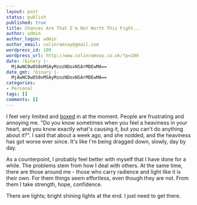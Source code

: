 ```yaml
---
layout: post
status: publish
published: true
title: Chances Are That I'm Not Worth This Fight...
author: admin
author_login: admin
author_email: colinramsay@gmail.com
wordpress_id: 109
wordpress_url: http://www.colinramsay.co.uk/?p=109
date: !binary |-
  MjAwNC0wOS0xMSAyMzozNDoxNSArMDEwMA==
date_gmt: !binary |-
  MjAwNC0wOS0xMSAyMzozNDoxNSArMDEwMA==
categories:
- Personal
tags: []
comments: []
---
```

<p>I feel very limited and <a href="#">boxed</a> in at the moment. People are frustrating and annoying me. "Do you know sometimes when you feel a heaviness in your heart, and you know exactly what's causing it, but you can't do anything about it?". I said that about a week ago, and she nodded, and the heaviness has got worse ever since. It's like I'm being dragged down, slowly, day by day. </p>
<p>As a counterpoint, I probably feel better with myself that I have done for a while. The problems stem from how I deal with others. At the same time, there are those around me - those who carry radience and light like it is their own. For them things seem effortless, even though they are not. From them I take strength, hope, confidence.</p>
<p>There are lights; bright shining lights at the end. I just need to get there.</p>
